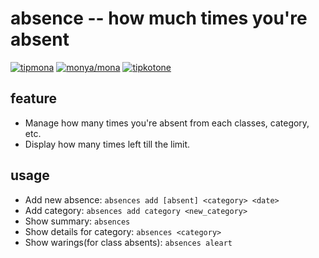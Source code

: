 # absence -- how much times you're absent

[![tipmona](https://img.shields.io/badge/tipme-%40tipmona-orange.svg)](https://twitter.com/share?text=%40tipmona%20tip%20%40Cj-bc%20)  [![monya/mona](https://img.shields.io/badge/tipme-%40monya/mona-orange.svg)](https://monya-wallet.github.io/a/?address=MBdCkYyfTsCxtm1wZ1XyKWNLFLYj8zMK3V&scheme=monacoin)  [![tipkotone](https://img.shields.io/badge/tipme-%40tipkotone-orange.svg)](https://twitter.com/share?text=%40tipkotone%20tip%20%40Cj-bc%20{1:39})


## feature

  - Manage how many times you're absent from each classes, category, etc.
  - Display how many times left till the limit.

## usage

  - Add new absence: `absences add [absent] <category> <date>`
  - Add category: `absences add category <new_category>`
  - Show summary: `absences`
  - Show details for category: `absences <category>`
  - Show warings(for class absents): `absences aleart`
